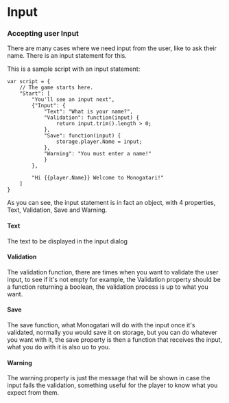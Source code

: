 # Input

### Accepting user Input

There are many cases where we need input from the user, like to ask their name. There is an input statement for this.

This is a sample script with an input statement:

```
var script = {
    // The game starts here.
    "Start": [
        "You'll see an input next",
        {"Input": {
            "Text": "What is your name?",
            "Validation": function(input) {
                return input.trim().length > 0;
            },
            "Save": function(input) {
                storage.player.Name = input;
            },
            "Warning": "You must enter a name!"
            }
        },

        "Hi {{player.Name}} Welcome to Monogatari!"
    ]
}
```

As you can see, the input statement is in fact an object, with 4 properties, Text, Validation, Save and Warning.

#### Text

The text to be displayed in the input dialog

#### Validation

The validation function, there are times when you want to validate the user input, to see if it's not empty for example, the Validation property should be a function returning a boolean, the validation process is up to what you want.

#### Save

The save function, what Monogatari will do with the input once it's validated, normally you would save it on storage, but you can do whatever you want with it, the save property is then a function that receives the input, what you do with it is also uo to you.

#### Warning

The warning property is just the message that will be shown in case the input fails the validation, something useful for the player to know what you expect from them.

